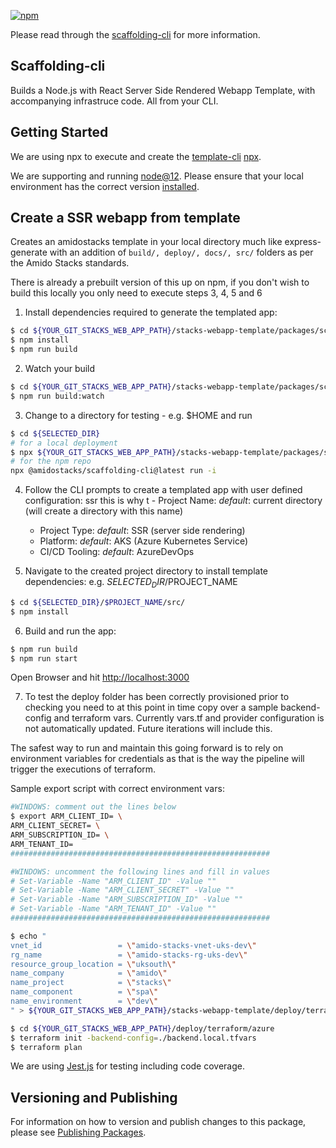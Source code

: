 [![npm](https://img.shields.io/npm/dt/@amidostacks/scaffolding-cli)](https://www.npmjs.com/package/@amidostacks/scaffolding-cli)

Please read through the [scaffolding-cli](../../docs/cli_process.md) for more
information.

## Scaffolding-cli

Builds a Node.js with React Server Side Rendered Webapp Template, with
accompanying infrastruce code. All from your CLI.

## Getting Started

We are using npx to execute and create the
[template-cli](./packages/scaffolding-cli)
[npx](https://www.npmjs.com/package/npx).

We are supporting and running [node@12](https://nodejs.org/en/about/releases/).
Please ensure that your local environment has the correct version
[installed](https://nodejs.org/en/download/).

## Create a SSR webapp from template

Creates an amidostacks template in your local directory much like
express-generate with an addition of `build/, deploy/, docs/, src/` folders as
per the Amido Stacks standards.

There is already a prebuilt version of this up on npm, if you don't wish to
build this locally you only need to execute steps 3, 4, 5 and 6

1. Install dependencies required to generate the templated app:

```bash
$ cd ${YOUR_GIT_STACKS_WEB_APP_PATH}/stacks-webapp-template/packages/scaffolding-cli
$ npm install
$ npm run build
```

2. Watch your build

```bash
$ cd ${YOUR_GIT_STACKS_WEB_APP_PATH}/stacks-webapp-template/packages/scaffolding-cli
$ npm run build:watch
```

3. Change to a directory for testing - e.g. \$HOME and run

```bash
$ cd ${SELECTED_DIR}
# for a local deployment
$ npx ${YOUR_GIT_STACKS_WEB_APP_PATH}/stacks-webapp-template/packages/scaffolding-cli/dist/index.js run -i
# for the npm repo
npx @amidostacks/scaffolding-cli@latest run -i
```

4. Follow the CLI prompts to create a templated app with user defined
   configuration: ssr this is why t - Project Name: _default_: current directory
   (will create a directory with this name)

   - Project Type: _default_: SSR (server side rendering)
   - Platform: _default_: AKS (Azure Kubernetes Service)
   - CI/CD Tooling: _default_: AzureDevOps

5. Navigate to the created project directory to install template dependencies:
   e.g. ${SELECTED_DIR}/$PROJECT_NAME

```bash
$ cd ${SELECTED_DIR}/$PROJECT_NAME/src/
$ npm install
```

6. Build and run the app:

```bash
$ npm run build
$ npm run start
```

Open Browser and hit [http://localhost:3000](http://localhost:3000)

7. To test the deploy folder has been correctly provisioned prior to checking
   you need to at this point in time copy over a sample backend-config and
   terraform vars. Currently vars.tf and provider configuration is not
   automatically updated. Future iterations will include this.

The safest way to run and maintain this going forward is to rely on environment
variables for credentials as that is the way the pipeline will trigger the
executions of terraform.

Sample export script with correct environment vars:

```bash
#WINDOWS: comment out the lines below
$ export ARM_CLIENT_ID= \
ARM_CLIENT_SECRET= \
ARM_SUBSCRIPTION_ID= \
ARM_TENANT_ID=
##########################################################

#WINDOWS: uncomment the following lines and fill in values
# Set-Variable -Name "ARM_CLIENT_ID" -Value ""
# Set-Variable -Name "ARM_CLIENT_SECRET" -Value ""
# Set-Variable -Name "ARM_SUBSCRIPTION_ID" -Value ""
# Set-Variable -Name "ARM_TENANT_ID" -Value ""
##########################################################

$ echo "
vnet_id                 = \"amido-stacks-vnet-uks-dev\"
rg_name                 = \"amido-stacks-rg-uks-dev\"
resource_group_location = \"uksouth\"
name_company            = \"amido\"
name_project            = \"stacks\"
name_component          = \"spa\"
name_environment        = \"dev\"
" > ${YOUR_GIT_STACKS_WEB_APP_PATH}/stacks-webapp-template/deploy/terraform/azure/backend.local.tfvars
```

```bash
$ cd ${YOUR_GIT_STACKS_WEB_APP_PATH}/deploy/terraform/azure
$ terraform init -backend-config=./backend.local.tfvars
$ terraform plan
```

We are using [Jest.js](https://jestjs.io/) for testing including code coverage.

## Versioning and Publishing

For information on how to version and publish changes to this package, please
see [Publishing Packages](../../docs/publishing.md).
